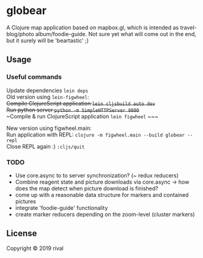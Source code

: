 # globear

A Clojure map application based on mapbox.gl, 
which is intended as travel-blog/photo album/foodie-guide. 
Not sure yet what will come out in the end, but it surely will be 'beartastic' ;)

## Usage

### Useful commands

Update dependencies ```lein deps```  \
Old version using `lein-figwheel`: \
~~Compile ClojureScript application ```lein cljsbuild auto dev```~~   
~~Run python server ```python -m SimpleHTTPServer 8080```~~ \
~Compile & run ClojureScript application ```lein figwheel``` ~~\~

New version using figwheel.main: \
Run application with REPL: ```clojure -m figwheel.main --build globear --repl ``` \
Close REPL again :) ```:cljs/quit```


### TODO ###
* Use core.async to to server synchronization? (~ redux reducers)
* Combine reagent state and picture downloads via core.async -> how does the 
  map detect when picture download is finished?
* come up with a reasonable data structure for markers and contained pictures
* integrate 'foodie-guide' functionality
* create marker reducers depending on the zoom-level (cluster markers)

## License

Copyright © 2019 rival


